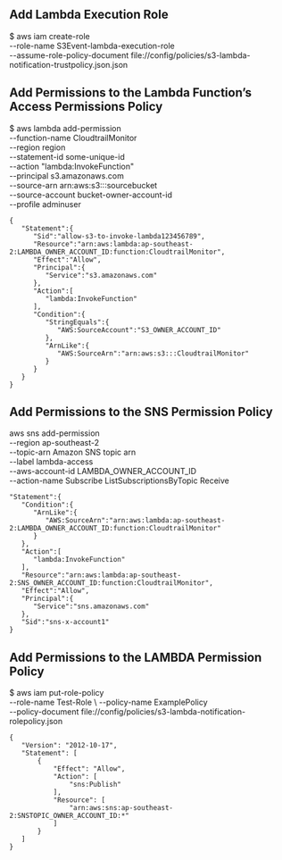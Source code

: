 
## Add Lambda Execution Role
$ aws iam create-role \
--role-name S3Event-lambda-execution-role \
--assume-role-policy-document  file://config/policies/s3-lambda-notification-trustpolicy.json.json

## Add Permissions to the Lambda Function’s Access Permissions Policy

$ aws lambda add-permission \
--function-name CloudtrailMonitor \
--region region \
--statement-id some-unique-id \
--action "lambda:InvokeFunction" \
--principal s3.amazonaws.com \
--source-arn arn:aws:s3:::sourcebucket \
--source-account bucket-owner-account-id \
--profile adminuser

```
{  
   "Statement":{  
      "Sid":"allow-s3-to-invoke-lambda123456789",
      "Resource":"arn:aws:lambda:ap-southeast-2:LAMBDA_OWNER_ACCOUNT_ID:function:CloudtrailMonitor",
      "Effect":"Allow",
      "Principal":{  
         "Service":"s3.amazonaws.com"
      },
      "Action":[  
         "lambda:InvokeFunction"
      ],
      "Condition":{  
         "StringEquals":{  
            "AWS:SourceAccount":"S3_OWNER_ACCOUNT_ID"
         },
         "ArnLike":{  
            "AWS:SourceArn":"arn:aws:s3:::CloudtrailMonitor"
         }
      }
   }
}
```

## Add Permissions to the SNS Permission Policy
aws sns add-permission \
    --region ap-southeast-2 \
    --topic-arn Amazon SNS topic arn \
    --label lambda-access \
    --aws-account-id LAMBDA_OWNER_ACCOUNT_ID \
    --action-name Subscribe ListSubscriptionsByTopic Receive
```
"Statement":{  
   "Condition":{  
      "ArnLike":{  
         "AWS:SourceArn":"arn:aws:lambda:ap-southeast-2:LAMBDA_OWNER_ACCOUNT_ID:function:CloudtrailMonitor"
      }
   },
   "Action":[  
      "lambda:InvokeFunction"
   ],
   "Resource":"arn:aws:lambda:ap-southeast-2:SNS_OWNER_ACCOUNT_ID:function:CloudtrailMonitor",
   "Effect":"Allow",
   "Principal":{  
      "Service":"sns.amazonaws.com"
   },
   "Sid":"sns-x-account1"
}
```

## Add Permissions to the LAMBDA Permission Policy
$ aws iam put-role-policy \
--role-name Test-Role \ 
--policy-name ExamplePolicy \
--policy-document file://config/policies/s3-lambda-notification-rolepolicy.json
    
 ```   
 {
    "Version": "2012-10-17",
    "Statement": [
        {
            "Effect": "Allow",
            "Action": [
                "sns:Publish"
            ],
            "Resource": [
                "arn:aws:sns:ap-southeast-2:SNSTOPIC_OWNER_ACCOUNT_ID:*"
            ]
        }
    ]
 }
```
